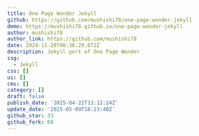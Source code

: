 ```yaml
---
title: One Page Wonder Jekyll
github: https://github.com/mushishi78/one-page-wonder-jekyll
demo: https://mushishi78.github.io/one-page-wonder-jekyll
author: mushishi78
author_link: https://github.com/mushishi78
date: 2024-11-28T06:36:29.672Z
description: Jekyll port of One Page Wonder
ssg:
  - Jekyll
css: []
ui: []
cms: []
category: []
draft: false
publish_date: '2015-04-22T13:12:24Z'
update_date: '2015-05-09T18:23:40Z'
github_star: 33
github_fork: 68
---
```

